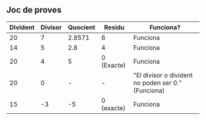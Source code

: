  ## Joc de proves
 
 |**Divident** |**Divisor**|**Quocient** |**Residu**|**Funciona?**|
 |------------ | ------------- | ------------- | ------------- | ------------- |
 |20|7 |2.8571|6 |Funciona |
 |14|5 |2.8|4 |Funciona |
 |20|4 |5| 0 (Exacte) |Funciona |
 |20|0 | - | - | "El divisor o divident no poden ser 0." (Funciona) |
 |15|-3 |-5|0 (exacte) |Funciona |
